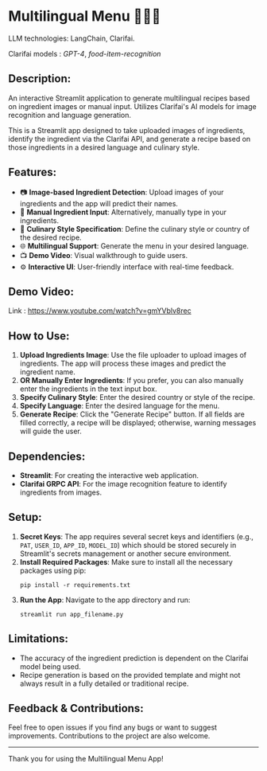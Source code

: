 # Multilingual Menu  👨‍🍳🍳


LLM technologies: LangChain, Clarifai.

Clarifai models : *GPT-4*, *food-item-recognition*

## Description:
An interactive Streamlit application to generate multilingual recipes based on ingredient images or manual input. Utilizes Clarifai's AI models for image recognition and language generation.

This is a Streamlit app designed to take uploaded images of ingredients, identify the ingredient via the Clarifai API, and generate a recipe based on those ingredients in a desired language and culinary style.

## Features:
- 📷 **Image-based Ingredient Detection**: Upload images of your ingredients and the app will predict their names.
- 📜 **Manual Ingredient Input**: Alternatively, manually type in your ingredients.
- 🍲 **Culinary Style Specification**: Define the culinary style or country of the desired recipe.
- 🌐 **Multilingual Support**: Generate the menu in your desired language.
- 📺 **Demo Video**: Visual walkthrough to guide users.
- ⚙️ **Interactive UI**: User-friendly interface with real-time feedback.

## Demo Video:

Link : https://www.youtube.com/watch?v=gmYVblv8rec

## How to Use:

1. **Upload Ingredients Image**: Use the file uploader to upload images of ingredients. The app will process these images and predict the ingredient name.
2. **OR Manually Enter Ingredients**: If you prefer, you can also manually enter the ingredients in the text input box.
3. **Specify Culinary Style**: Enter the desired country or style of the recipe.
4. **Specify Language**: Enter the desired language for the menu.
5. **Generate Recipe**: Click the "Generate Recipe" button. If all fields are filled correctly, a recipe will be displayed; otherwise, warning messages will guide the user.

## Dependencies:

- **Streamlit**: For creating the interactive web application.
- **Clarifai GRPC API**: For the image recognition feature to identify ingredients from images.

## Setup:

1. **Secret Keys**: The app requires several secret keys and identifiers (e.g., `PAT`, `USER_ID`, `APP_ID`, `MODEL_ID`) which should be stored securely in Streamlit's secrets management or another secure environment.
2. **Install Required Packages**: Make sure to install all the necessary packages using pip:
    ```
    pip install -r requirements.txt
    ```
3. **Run the App**: Navigate to the app directory and run:
    ```
    streamlit run app_filename.py
    ```

## Limitations:

- The accuracy of the ingredient prediction is dependent on the Clarifai model being used.
- Recipe generation is based on the provided template and might not always result in a fully detailed or traditional recipe.

## Feedback & Contributions:

Feel free to open issues if you find any bugs or want to suggest improvements. Contributions to the project are also welcome.

---

Thank you for using the Multilingual Menu App!
